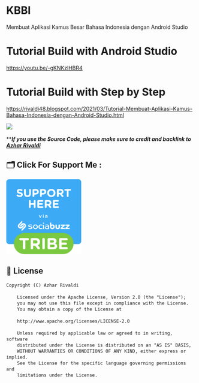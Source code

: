 # KBBI
Membuat Aplikasi Kamus Besar Bahasa Indonesia dengan Android Studio

# Tutorial Build with Android Studio
https://youtu.be/-gKNKzlHBR4

# Tutorial Build with Step by Step
https://rivaldi48.blogspot.com/2021/03/Tutorial-Membuat-Aplikasi-Kamus-Bahasa-Indonesia-dengan-Android-Studio.html

<img src="https://1.bp.blogspot.com/-8_0RJnmNoAs/YFBocRhSnII/AAAAAAAAHys/9JWpJIc3yuobnOAqZB7E1PIDMg5KyaNWQCLcBGAsYHQ/s1280/Tutorial%2BMembuat%2BAplikasi%2BKamus%2BBahasa%2BIndonesia%2Bdengan%2BAndroid%2BStudio.png" data-canonical-src="https://1.bp.blogspot.com/-8_0RJnmNoAs/YFBocRhSnII/AAAAAAAAHys/9JWpJIc3yuobnOAqZB7E1PIDMg5KyaNWQCLcBGAsYHQ/s1280/Tutorial%2BMembuat%2BAplikasi%2BKamus%2BBahasa%2BIndonesia%2Bdengan%2BAndroid%2BStudio.png" style="max-width:100%;">

*****If you use the Source Code, please make sure to credit and backlink to [Azhar Rivaldi](https://rivaldi48.blogspot.com/)***

## 🗂 Click For Support Me :
<a href="https://sociabuzz.com/azharrvldi_/donate"> 
<img src="https://github.com/AzharRivaldi/AzharRivaldi/blob/master/Support%20Here.png" width="200" height="200"></a>

## 📄 License

```
Copyright (C) Azhar Rivaldi

    Licensed under the Apache License, Version 2.0 (the "License");
    you may not use this file except in compliance with the License.
    You may obtain a copy of the License at

    http://www.apache.org/licenses/LICENSE-2.0

    Unless required by applicable law or agreed to in writing, software
    distributed under the License is distributed on an "AS IS" BASIS,
    WITHOUT WARRANTIES OR CONDITIONS OF ANY KIND, either express or implied.
    See the License for the specific language governing permissions and
    limitations under the License.

```
